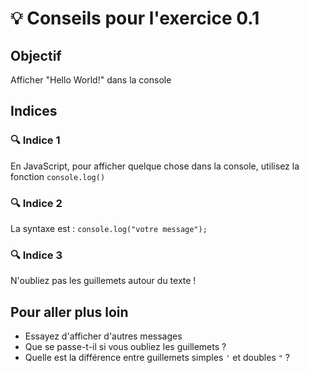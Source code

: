 # 💡 Conseils pour l'exercice 0.1

## Objectif
Afficher "Hello World!" dans la console

## Indices

### 🔍 Indice 1
En JavaScript, pour afficher quelque chose dans la console, utilisez la fonction `console.log()`

### 🔍 Indice 2
La syntaxe est : `console.log("votre message");`

### 🔍 Indice 3
N'oubliez pas les guillemets autour du texte !

## Pour aller plus loin
- Essayez d'afficher d'autres messages
- Que se passe-t-il si vous oubliez les guillemets ?
- Quelle est la différence entre guillemets simples `'` et doubles `"` ?
